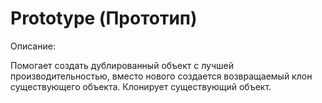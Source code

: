 # Prototype (Прототип)

Описание:

Помогает создать дублированный объект с лучшей производительностью, 
вместо нового создается возвращаемый клон существующего объекта. Клонирует существующий объект.
